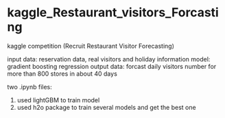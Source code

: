 # kaggle_Restaurant_visitors_Forcasting
kaggle competition (Recruit Restaurant Visitor Forecasting)

input data: reservation data, real visitors and holiday information
model: gradient boosting regression 
output data: forcast daily visitors number for more than 800 stores in about 40 days

two .ipynb files:
1. used lightGBM to train model
2. used h2o package to train several models and get the best one


